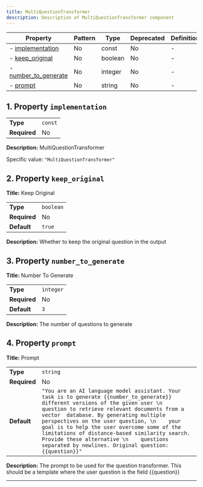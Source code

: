 ```yaml
---
title: MultiQuestionTransformer
description: Description of MultiQuestionTransformer component
---
```


| Property                                     | Pattern | Type    | Deprecated | Definition | Title/Description        |
| -------------------------------------------- | ------- | ------- | ---------- | ---------- | ------------------------ |
| - [implementation](#implementation )         | No      | const   | No         | -          | MultiQuestionTransformer |
| - [keep_original](#keep_original )           | No      | boolean | No         | -          | Keep Original            |
| - [number_to_generate](#number_to_generate ) | No      | integer | No         | -          | Number To Generate       |
| - [prompt](#prompt )                         | No      | string  | No         | -          | Prompt                   |

## <a name="implementation"></a>1. Property `implementation`

|              |         |
| ------------ | ------- |
| **Type**     | `const` |
| **Required** | No      |

**Description:** MultiQuestionTransformer

Specific value: `"MultiQuestionTransformer"`

## <a name="keep_original"></a>2. Property `keep_original`

**Title:** Keep Original

|              |           |
| ------------ | --------- |
| **Type**     | `boolean` |
| **Required** | No        |
| **Default**  | `true`    |

**Description:** Whether to keep the original question in the output

## <a name="number_to_generate"></a>3. Property `number_to_generate`

**Title:** Number To Generate

|              |           |
| ------------ | --------- |
| **Type**     | `integer` |
| **Required** | No        |
| **Default**  | `3`       |

**Description:** The number of questions to generate

## <a name="prompt"></a>4. Property `prompt`

**Title:** Prompt

|              |                                                                                                                                                                                                                                                                                                                                                                                                                                                                              |
| ------------ | ---------------------------------------------------------------------------------------------------------------------------------------------------------------------------------------------------------------------------------------------------------------------------------------------------------------------------------------------------------------------------------------------------------------------------------------------------------------------------- |
| **Type**     | `string`                                                                                                                                                                                                                                                                                                                                                                                                                                                                     |
| **Required** | No                                                                                                                                                                                                                                                                                                                                                                                                                                                                           |
| **Default**  | `"You are an AI language model assistant. Your task is to generate {{number_to_generate}} different versions of the given user \n    question to retrieve relevant documents from a vector  database. By generating multiple perspectives on the user question, \n    your goal is to help the user overcome some of the limitations of distance-based similarity search. Provide these alternative \n    questions separated by newlines. Original question: {{question}}"` |

**Description:** The prompt to be used for the question transformer. This should be a template where the user question is the field {{question}}

----------------------------------------------------------------------------------------------------------------------------
